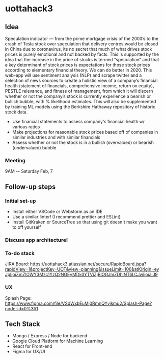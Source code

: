# uottahack3

## Idea
Speculation indicator — from the prime mortgage crisis of the 2000’s to the crash of Tesla stock over speculation that delivery centres would be closed in China due to coronavirus, its no secret that much of what drives stock prices is purely emotional and not backed by facts. This is supported by the idea that the increase in the price of stocks is termed “speculation” and that a key determinant of stock prices is expectations for those stock prices according to elementary financial theory. We can do better in 2020. This web-app will use sentiment analysis (NLP) and scrape twitter and a selection of news sources to create a holistic view of a company’s financial health (statement of financials, comprehensive income, return on equity), PESTLE relevance, and fitness of management, from which it will discern whether or not the company’s stock is currently experience a bearish or bullish bubble, with % likelihood estimates. This will also be supplemented by training ML models using the Berkshire Hathaway repository of historic stock data.

- Use financial statements to assess company's financial health w/ various ratios
- Make projections for reasonable stock prices based off of companies in similar industries and with similar financials
- Assess whether or not the stock is in a bullish (overvalued) or bearish (undervalued) bubble 

### Meeting
9AM -- Saturday Feb, 7

## Follow-up steps

### Initial set-up
- Install either VSCode or Webstorm as an IDE
- Use a similar linter! (I recommend prettier and ESLint)
- Install GitKraken or SourceTree so that using git doesn't make you want to off yourself

### Discuss app architecture!

### To-do stack
JIRA Board: https://uottahack3.atlassian.net/secure/RapidBoard.jspa?rapidView=1&projectKey=UOT&view=planning&issueLimit=100&atlOrigin=eyJpIjoiZmZlOWY3Mzc1YzQ2NGEyMDk0YTViZjBlOGJmZDhlNTIiLCJwIjoiaiJ9

### UX
Splash Page: https://www.figma.com/file/VSdWxbEuMj0RmnQYyikmu2/Splash-Page?node-id=0%3A1

## Tech Stack
- Mongo / Express / Node for backend
- Google Cloud Platform for Machine Learning
- React for Front-end
- Figma for UX/UI